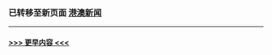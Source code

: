 
### 已转移至新页面 [港澳新闻](E港澳新闻.md?t=03290305) 


----
#### [ >>> 更早内容 <<< ](../indexes/nsc415-earlier.md)
